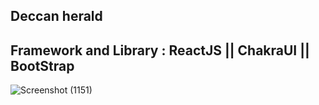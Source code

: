 ##                                                                   Deccan herald

  
  ##   Framework and Library : ReactJS || ChakraUI || BootStrap
  
  ![Screenshot (1151)](https://user-images.githubusercontent.com/103721591/222067846-d5e5a5e2-cf73-4d32-99e8-84e6e64fdb31.png)
